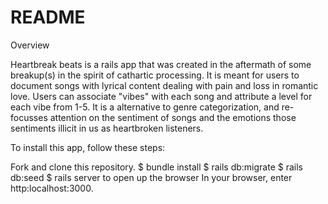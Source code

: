 # README

Overview

Heartbreak beats is a rails app that was created in the aftermath of some breakup(s) in the spirit of cathartic processing. It is meant for users to document songs with lyrical content dealing with pain and loss in romantic love. Users can associate "vibes" with each song and attribute a level for each vibe from 1-5. It is a alternative to genre categorization, and re-focusses attention on the sentiment of songs and the emotions those sentiments illicit in us as heartbroken listeners.

To install this app, follow these steps:

Fork and clone this repository. $ bundle install $ rails db:migrate $ rails db:seed $ rails server to open up the browser In your browser, enter http:localhost:3000.